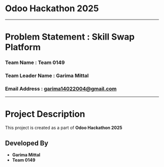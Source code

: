# Odoo Hackathon 2025
---
# Problem Statement : Skill Swap Platform 
### Team Name : Team 0149
### Team Leader Name : Garima Mittal
### Email Address : garima14022004@gmail.com
---
# Project Description
This project is created as a part of **Odoo Hackathon 2025**

## Developed By 
- **Garima Mittal**
- **Team 0149**